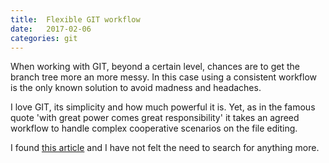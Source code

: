 ```yaml
---
title:  Flexible GIT workflow
date:   2017-02-06 
categories: git 
---
```


When working with GIT, beyond a certain level, chances are to get the branch tree more an more messy. In this case using a consistent workflow is the only known solution to avoid madness and headaches.

I love GIT, its simplicity and how much powerful it is. Yet, as in the famous quote 'with great power comes great responsibility' it takes an agreed workflow to handle complex cooperative scenarios on the file editing.

I found [this article](http://www.gghh.name/dibtp/2014/07/25/the-next-branch-workflow-and-criss-cross-merges.html) and I have not felt the need to search for anything more.
